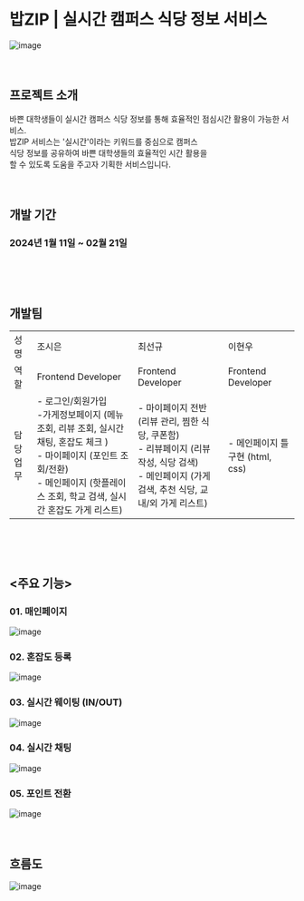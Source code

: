 # 밥ZIP | 실시간 캠퍼스 식당 정보 서비스
![image](https://github.com/BapZip/Frontend/assets/113453453/722ebbed-37c2-4809-aabd-0221ba863b5b)
<br><br><br>


## 프로젝트 소개

바쁜 대학생들이 실시간 캠퍼스 식당 정보를 통해 효율적인 점심시간 활용이 가능한 서비스. <br>
밥ZIP 서비스는 '실시간'이라는 키워드를 중심으로 캠퍼스 <br>
식당 정보를 공유하여 바쁜 대학생들의 효율적인 시간 활용을 <br>
할 수 있도록 도움을 주고자 기획한 서비스입니다. <br>
<br><br>


## 개발 기간

### 2024년 1월 11일 ~ 02월 21일
<br><br><br>


## 개발팀

|      | | |  |
|------|------|------|------|
| 성명  | 조시은 | 최선규 | 이현우 |
| 역할  | Frontend Developer | Frontend Developer | Frontend Developer |
| 담당업무 | - 로그인/회원가입<br> -가게정보페이지  (메뉴 조회, 리뷰 조회, 실시간 채팅, 혼잡도 체크 ) <br>- 마이페이지 (포인트 조회/전환)<br> - 메인페이지 (핫플레이스 조회, 학교 검색, 실시간 혼잡도 가게 리스트) | - 마이페이지 전반 (리뷰 관리, 찜한 식당, 쿠폰함) <br>- 리뷰페이지 (리뷰 작성, 식당 검색) <br>- 메인페이지 (가게 검색, 추천 식당, 교내/외 가게 리스트)| - 메인페이지 틀 구현 (html, css) |


<br><br><br>
## <주요 기능>

### 01. 매인페이지
![image](https://github.com/BapZip/Frontend/assets/113453453/f8b30881-064c-4496-86ab-6286290b9e99)



### 02. 혼잡도 등록 
![image](https://github.com/BapZip/Frontend/assets/113453453/33f36bdf-82a1-4423-b1d3-8ca8768b1bf7)



### 03. 실시간 웨이팅 (IN/OUT)
![image](https://github.com/BapZip/Frontend/assets/113453453/f0ac75b1-5afc-49aa-9c7f-6880dd75f8de)



### 04. 실시간 채팅
![image](https://github.com/BapZip/Frontend/assets/113453453/c5d72f34-7fb2-49a6-9026-5a12f92b6ae8)



### 05. 포인트 전환
![image](https://github.com/BapZip/Frontend/assets/113453453/87989a7e-08f5-493a-b8cc-a2d66e473a43)
<br><br><br>


## 흐름도

![image](https://github.com/BapZip/Frontend/assets/113453453/8951de38-44b2-4c96-a11c-868ba6cb24c8)
